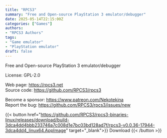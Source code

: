 ```yaml
---
title: "RPCS3"
summary: "Free and Open-source PlayStation 3 emulator/debugger"
date: 2025-05-14T22:15:00Z
categories: ["Games"]
authors:
- "RPCS3 Authors"
tags: 
- "Game emulator"
- "PlayStation emulator"
draft: false
---
```


Free and Open-source PlayStation 3 emulator/debugger

License: GPL-2.0

Web page: <https://rpcs3.net>  
Source code: <https://github.com/RPCS3/rpcs3>

Become a sponsor: <https://www.patreon.com/Nekotekina>  
Report the bug: <https://github.com/RPCS3/rpcs3/issues/new>  

{{< button href="https://github.com/RPCS3/rpcs3-binaries-linux/releases/download/build-3dca4dd4bbb233746a7c008d1e7bc03bd128ad7f/rpcs3-v0.0.36-17944-3dca4dd4_linux64.AppImage" target="_blank">}}
Download
{{< /button >}}